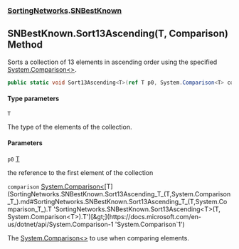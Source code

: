 ### [SortingNetworks](SortingNetworks.md 'SortingNetworks').[SNBestKnown](SortingNetworks.SNBestKnown.md 'SortingNetworks.SNBestKnown')

## SNBestKnown.Sort13Ascending<T>(T, Comparison<T>) Method

Sorts a collection of 13 elements in ascending order using the specified [System.Comparison&lt;&gt;](https://docs.microsoft.com/en-us/dotnet/api/System.Comparison-1 'System.Comparison`1').

```csharp
public static void Sort13Ascending<T>(ref T p0, System.Comparison<T> comparison);
```
#### Type parameters

<a name='SortingNetworks.SNBestKnown.Sort13Ascending_T_(T,System.Comparison_T_).T'></a>

`T`

The type of the elements of the collection.
#### Parameters

<a name='SortingNetworks.SNBestKnown.Sort13Ascending_T_(T,System.Comparison_T_).p0'></a>

`p0` [T](SortingNetworks.SNBestKnown.Sort13Ascending_T_(T,System.Comparison_T_).md#SortingNetworks.SNBestKnown.Sort13Ascending_T_(T,System.Comparison_T_).T 'SortingNetworks.SNBestKnown.Sort13Ascending<T>(T, System.Comparison<T>).T')

the reference to the first element of the collection

<a name='SortingNetworks.SNBestKnown.Sort13Ascending_T_(T,System.Comparison_T_).comparison'></a>

`comparison` [System.Comparison&lt;](https://docs.microsoft.com/en-us/dotnet/api/System.Comparison-1 'System.Comparison`1')[T](SortingNetworks.SNBestKnown.Sort13Ascending_T_(T,System.Comparison_T_).md#SortingNetworks.SNBestKnown.Sort13Ascending_T_(T,System.Comparison_T_).T 'SortingNetworks.SNBestKnown.Sort13Ascending<T>(T, System.Comparison<T>).T')[&gt;](https://docs.microsoft.com/en-us/dotnet/api/System.Comparison-1 'System.Comparison`1')

The [System.Comparison&lt;&gt;](https://docs.microsoft.com/en-us/dotnet/api/System.Comparison-1 'System.Comparison`1') to use when comparing elements.